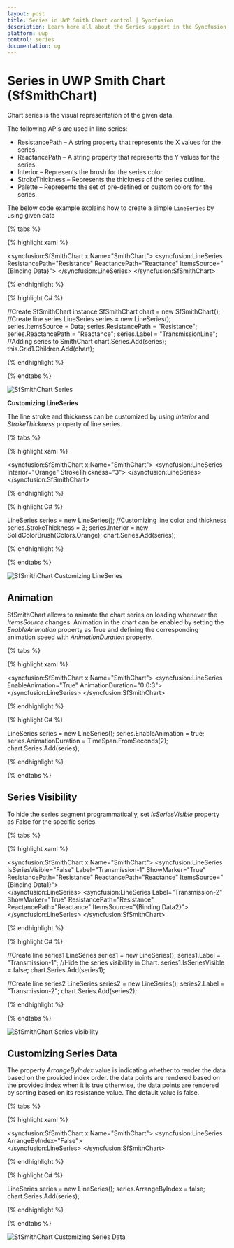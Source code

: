 ```yaml
---
layout: post
title: Series in UWP Smith Chart control | Syncfusion
description: Learn here all about the Series support in the Syncfusion UWP Smith Chart (SfSmithChart) control and more.
platform: uwp
control: series
documentation: ug
---
```


# Series in UWP Smith Chart (SfSmithChart)

Chart series is the visual representation of the given data.

The following APIs are used in line series:

* ResistancePath – A string property that represents the X values for the series.
* ReactancePath – A string property that represents the Y values for the series.
* Interior – Represents the brush for the series color.
* StrokeThickness – Represents the thickness of the series outline.
* Palette –  Represents the set of pre-defined or custom colors for the series.

The below code example explains how to create a simple `LineSeries` by using given data

{% tabs %}

{% highlight xaml %}

<syncfusion:SfSmithChart x:Name="SmithChart">
     <syncfusion:LineSeries ResistancePath="Resistance" ReactancePath="Reactance" 
                                                      ItemsSource="{Binding Data}">
     </syncfusion:LineSeries>
 </syncfusion:SfSmithChart>

{% endhighlight %}

{% highlight C# %} 

  //Create SfSmithChart instance
  SfSmithChart chart = new SfSmithChart();
  //Create line series
  LineSeries series = new LineSeries();
  series.ItemsSource = Data;
  series.ResistancePath = "Resistance";
  series.ReactancePath = "Reactance";
  series.Label = "TransmissionLine";
  //Adding series to SmithChart
  chart.Series.Add(series);
  this.Grid1.Children.Add(chart);

{% endhighlight %}
    
{% endtabs %}

![SfSmithChart Series](Series_images/Series_img1.png)

**Customizing LineSeries**

The line stroke and thickness can be customized by using *Interior* and *StrokeThickness* property of line series.

{% tabs %}

{% highlight xaml %}

<syncfusion:SfSmithChart x:Name="SmithChart">
     <syncfusion:LineSeries Interior="Orange" StrokeThickness="3">
     </syncfusion:LineSeries>
 </syncfusion:SfSmithChart>

{% endhighlight %}

{% highlight C# %} 

LineSeries series = new LineSeries();
//Customizing line color and thickness
series.StrokeThickness = 3;
series.Interior = new SolidColorBrush(Colors.Orange);
chart.Series.Add(series);

{% endhighlight %}
    
{% endtabs %}

![SfSmithChart Customizing LineSeries](Series_images/Series_img2.png)

## Animation

SfSmithChart allows to animate the chart series on loading whenever the *ItemsSource* changes. Animation in the chart can be enabled by setting the *EnableAnimation* property as True and defining the corresponding animation speed with *AnimationDuration* property.

{% tabs %}

{% highlight xaml %}

<syncfusion:SfSmithChart x:Name="SmithChart">
     <syncfusion:LineSeries EnableAnimation="True" AnimationDuration="0:0:3">
     </syncfusion:LineSeries>
 </syncfusion:SfSmithChart>

{% endhighlight %}

{% highlight C# %} 

LineSeries series = new LineSeries();
series.EnableAnimation = true;
series.AnimationDuration = TimeSpan.FromSeconds(2);
chart.Series.Add(series);

{% endhighlight %}
    
{% endtabs %}

## Series Visibility

To hide the series segment programmatically, set *IsSeriesVisible* property as False for the specific series.

{% tabs %}

{% highlight xaml %}

<syncfusion:SfSmithChart x:Name="SmithChart">
   <syncfusion:LineSeries IsSeriesVisible="False" Label="Transmission-1" ShowMarker="True" ResistancePath="Resistance" ReactancePath="Reactance" ItemsSource="{Binding Data1}">                
   </syncfusion:LineSeries>
   <syncfusion:LineSeries Label="Transmission-2" ShowMarker="True" ResistancePath="Resistance" ReactancePath="Reactance" ItemsSource="{Binding Data2}">
   </syncfusion:LineSeries>
</syncfusion:SfSmithChart>

{% endhighlight %}

{% highlight C# %} 

//Create line series1
LineSeries series1 = new LineSeries();
series1.Label = "Transmission-1";
//Hide the series visibility in Chart.
series1.IsSeriesVisible = false;
chart.Series.Add(series1);

//Create line series2
LineSeries series2 = new LineSeries();
series2.Label = "Transmission-2";
chart.Series.Add(series2);

{% endhighlight %}
    
{% endtabs %}

![SfSmithChart Series Visibility](Series_images/Series_img3.png)

## Customizing Series Data

The property *ArrangeByIndex* value is indicating whether to render the data based on the provided index order. the data points are 
rendered based on the provided index when it is true otherwise, the data points are rendered by sorting based on its resistance value. 
The default value is false.

{% tabs %}

{% highlight xaml %}

<syncfusion:SfSmithChart x:Name="SmithChart">
   <syncfusion:LineSeries ArrangeByIndex="False">                
   </syncfusion:LineSeries>
</syncfusion:SfSmithChart>

{% endhighlight %}

{% highlight C# %} 

LineSeries series = new LineSeries();
series.ArrangeByIndex = false;
chart.Series.Add(series);

{% endhighlight %}

{% endtabs %}

![SfSmithChart Customizing Series Data](Series_images/SmithChart_Series_Image.png)
